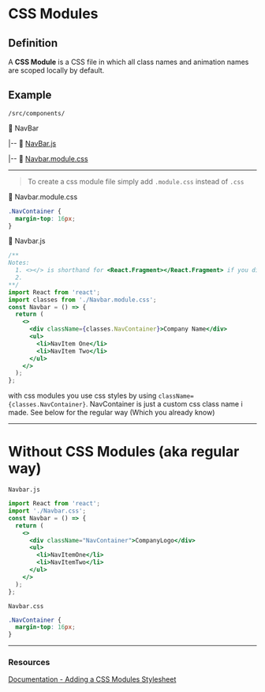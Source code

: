 # CSS Modules

## Definition

A **CSS Module** is a CSS file in which all class names and animation names are scoped locally by default.

## Example

`/src/components/`

:open_file_folder: NavBar

|-- :page_with_curl: [NavBar.js](./examples/src/components/Navbar/Navbar.js)

|-- :page_with_curl: [Navbar.module.css](./examples/src/components/Navbar/Navbar.module.css)

---

> To create a css module file simply add `.module.css` instead of `.css`

:page_with_curl: Navbar.module.css

```css
.NavContainer {
  margin-top: 16px;
}
```

:page_with_curl: Navbar.js

```jsx
/**
Notes:
  1. <></> is shorthand for <React.Fragment></React.Fragment> if you didn't know that already
  2.
**/
import React from 'react';
import classes from './Navbar.module.css';
const Navbar = () => {
  return (
    <>
      <div className={classes.NavContainer}>Company Name</div>
      <ul>
        <li>NavItem One</li>
        <li>NavItem Two</li>
      </ul>
    </>
  );
};
```

with css modules you use css styles by using `className={classes.NavContainer}`. NavContainer is just a custom css class name i made. See below for the regular way (Which you already know)

---

# Without CSS Modules (aka regular way)

`Navbar.js`

```jsx
import React from 'react';
import './Navbar.css';
const Navbar = () => {
  return (
    <>
      <div className="NavContainer">CompanyLogo</div>
      <ul>
        <li>NavItemOne</li>
        <li>NavItemTwo</li>
      </ul>
    </>
  );
};
```

`Navbar.css`

```css
.NavContainer {
  margin-top: 16px;
}
```

---

### Resources

[Documentation - Adding a CSS Modules Stylesheet](https://facebook.github.io/create-react-app/docs/adding-a-css-modules-stylesheet)

